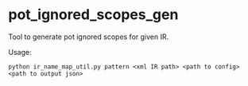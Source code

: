 # pot_ignored_scopes_gen

Tool to generate pot ignored scopes for given IR.

Usage:
```
python ir_name_map_util.py pattern <xml IR path> <path to config> <path to output json>
```
